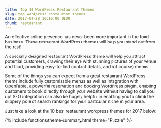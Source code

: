 ```yaml
---
title: Top 10 WordPress Restaurant Themes
slug: top wordpress restaurant themes
date: 2017-04-28 10:10:00 0100
thumb: restaurant
---
```


<!-- kw: Restaurant wordpress theme -->

An effective online presence has never been more important in the food business. These restaurant WordPress themes will help you stand out from the rest!

A specially designed restaurant WordPress theme will help you attract potential customers, drawing their eye with stunning pictures of your venue and food, providing easy-to-find contact details, and (of course) menus.

Some of the things you can expect from a great restaurant WordPress theme include fully customisable menus as well as integration with OpenTable, a powerful reservation and booking WordPress plugin, enabling customers to book directly through your website without having to call you up! SEO integration can also be hugely helpful in enabling you to climb the slippery pole of search rankings for your particular niche in your area.

Just take a look at the 10 best restaurant wordpress themes for 2017 below:


<div class="theme-summary" markdown="1">
{% include functions/theme-summary.html theme="Puzzle" %}
</div>
